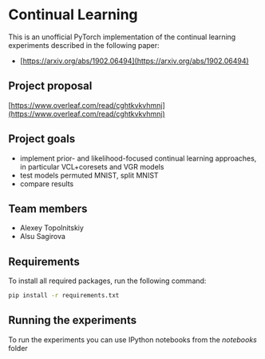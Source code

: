 # Continual Learning
This is an unofficial PyTorch implementation of the continual learning experiments described in the following paper:
* [https://arxiv.org/abs/1902.06494](https://arxiv.org/abs/1902.06494)

## Project proposal
[https://www.overleaf.com/read/cghtkvkvhmnj](https://www.overleaf.com/read/cghtkvkvhmnj)

## Project goals
* implement prior- and likelihood-focused continual learning approaches, in particular VCL+coresets and  VGR models
* test models permuted MNIST, split MNIST
* compare results

## Team members
* Alexey Topolnitskiy
* Alsu Sagirova

## Requirements
To install all required packages, run the following command:

```bash
pip install -r requirements.txt
```

## Running the experiments
To run the experiments you can use IPython notebooks from the _notebooks_ folder
